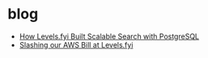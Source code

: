 # blog
- [How Levels.fyi Built Scalable Search with PostgreSQL](https://www.levels.fyi/blog/scalable-search-with-postgres.html)
- [Slashing our AWS Bill at Levels.fyi](https://www.levels.fyi/blog/slashing-aws-bill.html)
